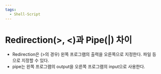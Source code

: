 ```yaml
---
tags:
  - Shell-Script
---
```

# Redirection(>, <)과 Pipe(|) 차이

- Redirection은 (>의 경우) 왼쪽 프로그램의 출력을 오른쪽으로 지정한다. 파일 등으로 지정할 수 있다.
- pipe는 왼쪽 프로그램의 output을 오른쪽 프로그램의 input으로 사용한다.